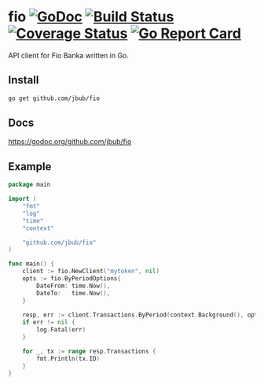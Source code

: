 # fio [![GoDoc](http://img.shields.io/badge/go-documentation-blue.svg?style=flat-square)](http://godoc.org/github.com/jbub/fio) [![Build Status](https://travis-ci.org/jbub/fio.svg?branch=master)](https://travis-ci.org/jbub/fio) [![Coverage Status](https://coveralls.io/repos/github/jbub/fio/badge.svg?branch=master)](https://coveralls.io/github/jbub/fio?branch=master) [![Go Report Card](https://goreportcard.com/badge/github.com/jbub/fio)](https://goreportcard.com/report/github.com/jbub/fio)

API client for Fio Banka written in Go.

## Install

```bash
go get github.com/jbub/fio
```

## Docs

https://godoc.org/github.com/jbub/fio

## Example

```go
package main

import (
    "fmt"
    "log"
    "time"
    "context"

    "github.com/jbub/fio"
)

func main() {
    client := fio.NewClient("mytoken", nil)
    opts := fio.ByPeriodOptions{
		DateFrom: time.Now(),
		DateTo:   time.Now(),
    }
    
	resp, err := client.Transactions.ByPeriod(context.Background(), opts)
    if err != nil {
        log.Fatal(err)
    }

    for _, tx := range resp.Transactions {
        fmt.Println(tx.ID)
    }
}
```
